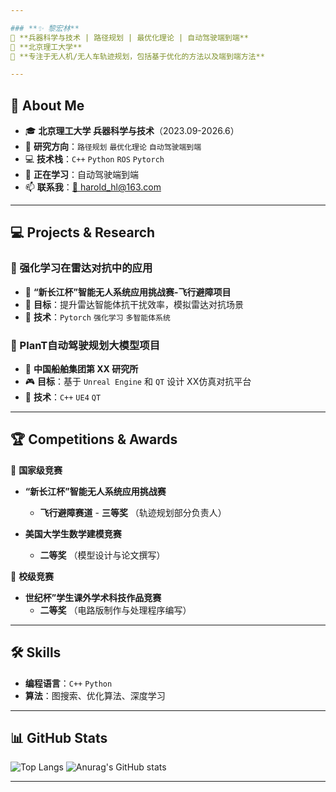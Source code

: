 ```yaml
---

### **✨ 黎宏林**
🚀 **兵器科学与技术 | 路径规划 | 最优化理论 | 自动驾驶端到端**  
📍 **北京理工大学**  
🎯 **专注于无人机/无人车轨迹规划，包括基于优化的方法以及端到端方法**  

---
```


## 🚀 **About Me**
- 🎓 **北京理工大学 兵器科学与技术**（2023.09-2026.6）
- 🤖 **研究方向**：`路径规划` `最优化理论` `自动驾驶端到端`
- 💻 **技术栈**：`C++` `Python` `ROS` `Pytorch`
- 🌱 **正在学习**：自动驾驶端到端
- 📫 **联系我**：[📧 harold_hl@163.com](mailto:harold_hl@163.com)


---

## 💻 **Projects & Research**
### **🔹 强化学习在雷达对抗中的应用**
- 📌 **“新长江杯”智能无人系统应用挑战赛-飞行避障项目**
- 📡 **目标**：提升雷达智能体抗干扰效率，模拟雷达对抗场景
- 🚀 **技术**：`Pytorch` `强化学习` `多智能体系统`

### **🔹 PlanT自动驾驶规划大模型项目**
- 🏢 **中国船舶集团第 XX 研究所**
- 🎮 **目标**：基于 `Unreal Engine` 和 `QT` 设计 XX仿真对抗平台
- 🔧 **技术**：`C++` `UE4` `QT`


---

## 🏆 **Competitions & Awards**
🏅 **国家级竞赛**
- **“新长江杯”智能无人系统应用挑战赛**
  - **飞行避障赛道** - **三等奖** （轨迹规划部分负责人）

-  **美国大学生数学建模竞赛**
    - **二等奖** （模型设计与论文撰写）

🏅 **校级竞赛**
-  **世纪杯”学生课外学术科技作品竞赛** 
    - **二等奖** （电路版制作与处理程序编写）
---

## 🛠 **Skills**
- **编程语言**：`C++` `Python`
- **算法**：图搜索、优化算法、深度学习
---

## 📊 **GitHub Stats**
![Top Langs](https://github-readme-stats-sigma-five.vercel.app/api/top-langs/?username=Haroldlhl&layout=compact&theme=radical)
![Anurag's GitHub stats](https://github-readme-stats-sigma-five.vercel.app/api?username=Haroldlhl&show_icons=true&theme=radical)

---